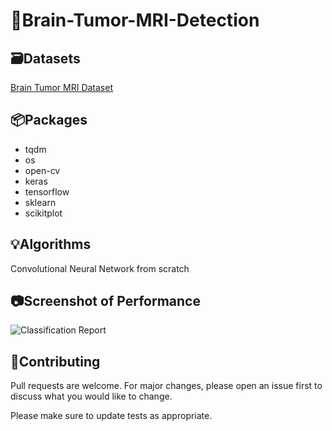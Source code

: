 # 🧠Brain-Tumor-MRI-Detection

## 🗃️Datasets

[Brain Tumor MRI Dataset](https://www.kaggle.com/datasets/masoudnickparvar/brain-tumor-mri-dataset)

## 📦Packages

- tqdm
- os
- open-cv
- keras
- tensorflow
- sklearn
- scikitplot

## 💡Algorithms
Convolutional Neural Network from scratch

## 📷Screenshot of Performance
![Classification Report](https://user-images.githubusercontent.com/113231185/203523816-e93b2080-d083-4e82-957e-afc387006a3d.png)


## 👋Contributing

Pull requests are welcome. For major changes, please open an issue first
to discuss what you would like to change.

Please make sure to update tests as appropriate.



